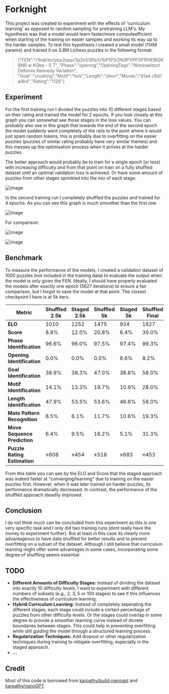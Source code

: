 # Forknight
This project was created to experiment with the effects of 'curriculum learning' as opposed to random sampling for pretraining LLM's.
My hypothesis was that a model would learn faster/more computeefficient when starting of the training on easier samples and working its way up to the harder samples.
To test this hypothesis I created a small model (114M params) and trained it on 3.8M Lichess puzzles in the following format:
> {"FEN":"r1bqk1nr/ppp2ppp/3p2n1/3Pp3/1bP1P3/2N3P1/PP3P1P/R1BQKBNR w KQkq - 0 7",
> "Phase":"opening","OpeningTags":"Nimzowitsch Defense Kennedy Variation",
> "Goal":"crushing","Motif":"fork","Length":"short","Moves":"d1a4 c8d7 a4b4","Rating":"1126"}

## Experiment
For the first training run I divided the puzzles into 10 different stages based on their rating and trained the model for 2 epochs.
If you look closely at this graph you can somewhat see those stages in the loss values.
You can probably also see in this graph that towards the end of the second epoch the model suddenly went completely of the rails to the point where it would just spam random tokens, this is probably due to overfitting on the easier puzzles (puzzles of similar rating probably have very similar themes) and this messes up the optimisation process when it arrives at the harder puzzles.

The better approach would probably be to train for a single epoch (or less) with increasing difficulty and from that point on train on a fully shuffled dataset until an optimal validation loss is achieved. Or have some amount of puzzles from other stages sprinkled into the mix of each stage.

![image](https://github.com/user-attachments/assets/ae0deb1e-103d-4800-89ec-94ee21886b49)

In the second training run I completely shuffled the puzzles and trained for 4 epochs. As you can see this graph is much smoother than the first one.

![image](https://github.com/user-attachments/assets/6242f9e1-50fd-4440-853d-481fe8463b0b)

For comparison:

![image](https://github.com/user-attachments/assets/cb955be7-e782-454e-9956-3fdb30f02108)

![image](https://github.com/user-attachments/assets/39c1b3ec-9163-4d5a-bce7-0575040fd7ff)



## Benchmark
To measure the performance of the models, I created a validation dataset of 1000 puzzles (not included in the training data) to evaluate the output when the model is only given the FEN. Ideally, I should have properly evaluated the models after exactly one epoch (5627 iterations) to ensure a fair comparison, but I forgot to save the model at that point. The closest checkpoint I have is at 5k iters.

| **Metric**                 | **Shuffled 2.5k** | **Staged 2.5k** | **Shuffled 5k** | **Staged 5k** | **Shuffled Final**| **Random Guessing** |
|----------------------------|-------------------|-----------------|-----------------|---------------|-------------------|---------------------|
| **ELO**                    | 1010              | 1252            | 1475            | 934           | 1827              | N/A                 | 
| **Score**                  | 8.8%              | 12.0%           | 20.8%           | 6.4%          | 39.0%             | N/A                 |
| **Phase Identification**   | 96.6%             | 96.0%           | 97.5%           | 97.4%         | 99.3%             | 11.11%              |
| **Opening Identification** | 0.0%              | 0.0%            | 0.0%            | 6.6%          | 8.2%              | N/A                 |
| **Goal Identification**    | 38.9%             | 38.3%           | 47.0%           | 38.8%         | 58.0%             | 25%                 |
| **Motif Identification**   | 14.1%             | 13.3%           | 19.7%           | 10.9%         | 28.0%             | 4.35%               |
| **Length Identification**  | 47.9%             | 53.5%           | 53.6%           | 46.6%         | 58.0%             | 25%                 |
| **Mate Pattern Recognition**| 8.5%             | 6.1%            | 11.7%           | 10.6%         | 19.3%             | 7.69%               |
| **Move Sequence Prediction**| 6.4%             | 9.5%            | 16.2%           | 5.1%          | 31.3%             | N/A                 |
| **Puzzle Rating Estimation**| ±608             | ±454            | ±518            | ±683          | ±453              | ±650                |

From this table you can see by the ELO and Score that the staged approach was indeed faster at "converging/learning" due to training on the easier puzzles first. However, when it was later trained on harder puzzles, its performance dramatically decreased. In contrast, the performance of the shuffled approach steadily improved.


## Conclusion
I do not think much can be concluded from this experiment as this is one very specific task and I only did two training runs (dont really have the money to experiment further). But at least in this case its clearly more advantageous to have data shuffled for better results and to prevent overfitting on a subset of the dataset. Although I still believe that curriculum learning might offer some advantages in some cases, incorporating some degree of shuffling seems essential. 

## TODO 
- **Different Amounts of Difficulty Stages:** Instead of dividing the dataset into exactly 10 difficulty levels, I want to experiment with different numbers of subsets (e.g., 2, 3, 5 or 100 stages) to see if this influences the effectiveness of curriculum learning.
- **Hybrid Curriculum Learning:** Instead of completely seperating the different stages, each stage could include a certain percentage of puzzles from other difficulty levels. Or the stages could overlap in some degree to provide a smoother learning curve instead of dicrete boundaries between stages. This could help in preventing overfitting while still guiding the model through a structured learning process.
- **Regularization Techniques:** Add dropout or other regularization techniques during training to mitigate overfitting, especially in the staged approach.
- **...**


## Credit
Most of this code is borrowed from [karpathy/build-nanogpt](https://github.com/karpathy/build-nanogpt) and [karpathy/nanoGPT](https://github.com/karpathy/nanoGPT).

